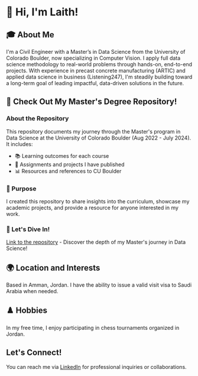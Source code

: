 # 👋 Hi, I'm Laith!

## 🎓 About Me

I'm a Civil Engineer with a Master’s in Data Science from the University of Colorado Boulder, now specializing in Computer Vision. I apply full data science methodology to real-world problems through hands-on, end-to-end projects. With experience in precast concrete manufacturing (ARTIC) and applied data science in business (Listening247), I'm steadily building toward a long-term goal of leading impactful, data-driven solutions in the future.

## 📘 Check Out My Master's Degree Repository!

### About the Repository
This repository documents my journey through the Master's program in Data Science at the University of Colorado Boulder (Aug 2022 - July 2024). It includes:
- 📚 Learning outcomes for each course
- 📝 Assignments and projects I have published
- 📊 Resources and references to CU Boulder

### 🌟 Purpose
I created this repository to share insights into the curriculum, showcase my academic projects, and provide a resource for anyone interested in my work.

### 🔗 Let's Dive In!
[Link to the repository](https://github.com/laithrasheed/Master_of_Science_in_Data_Science/blob/main/README.md) - Discover the depth of my Master's journey in Data Science!


## 🌍 Location and Interests
Based in Amman, Jordan. I have the ability to issue a valid visit visa to Saudi Arabia when needed.

## ♟️ Hobbies
In my free time, I enjoy participating in chess tournaments organized in Jordan.

## Let's Connect!
You can reach me via [LinkedIn](https://www.linkedin.com/in/laith-rasheed/) for professional inquiries or collaborations.
